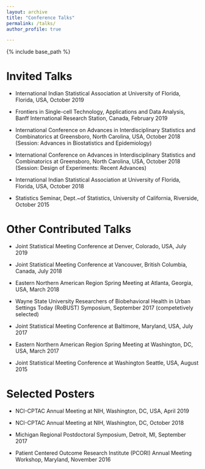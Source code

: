 ```yaml
---
layout: archive
title: "Conference Talks"
permalink: /talks/
author_profile: true

---
```


{% include base_path %}


Invited Talks
======
* International Indian Statistical Association at University of Florida, Florida, USA, October 2019

* Frontiers in Single-cell Technology, Applications and Data Analysis, Banff International Research Station, Canada, February 2019

* International Conference on Advances in Interdisciplinary Statistics and Combinatorics at Greensboro, North Carolina, USA, October 2018 (Session: Advances in Biostatistics and Epidemiology)

* International Conference on Advances in Interdisciplinary Statistics and Combinatorics at Greensboro, North Carolina, USA, October 2018 (Session: Design of Experiments: Recent Advances)

* International Indian Statistical Association at University of Florida, Florida, USA, October 2018

* Statistics Seminar, Dept.~of Statistics, University of California, Riverside,  October 2015


Other Contributed Talks
======
* Joint Statistical Meeting Conference at Denver, Colorado, USA, July 2019

* Joint Statistical Meeting Conference at Vancouver, British Columbia, Canada, July 2018

* Eastern Northern American Region Spring Meeting at Atlanta, Georgia, USA,  March 2018

* Wayne State University Researchers of Biobehavioral Health in Urban Settings Today (RoBUST) Symposium, September 2017 (competetively selected)

* Joint Statistical Meeting Conference at Baltimore, Maryland, USA,  July 2017

* Eastern Northern American Region Spring Meeting at Washington, DC, USA,  March 2017

* Joint Statistical Meeting Conference at Washington Seattle, USA,  August 2015


Selected Posters
======
* NCI-CPTAC Annual Meeting at NIH, Washington, DC, USA, April 2019 

* NCI-CPTAC Annual Meeting at NIH, Washington, DC, October 2018 

* Michigan Regional Postdoctoral Symposium, Detroit, MI, September 2017

* Patient Centered Outcome Research Institute (PCORI) Annual Meeting Workshop, Maryland,  November 2016

